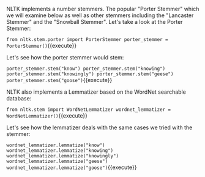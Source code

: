 
NLTK implements a number stemmers. The popular "Porter Stemmer" which we will examine below as well as other stemmers including the "Lancaster Stemmer" and the "Snowball Stemmer". Let's take a look at the Porter Stemmer:

`from nltk.stem.porter import PorterStemmer
porter_stemmer = PorterStemmer()`{{execute}}

Let's see how the porter stemmer would stem:

`porter_stemmer.stem("know")
porter_stemmer.stem("knowing")
porter_stemmer.stem("knowingly")
porter_stemmer.stem("geese")
porter_stemmer.stem("goose")`{{execute}}

NLTK also implements a Lemmatizer based on the WordNet searchable database:

`from nltk.stem import WordNetLemmatizer
wordnet_lemmatizer = WordNetLemmatizer()`{{execute}}

Let's see how the lemmatizer deals with the same cases we tried with the stemmer:

`wordnet_lemmatizer.lemmatize("know")
wordnet_lemmatizer.lemmatize("knowing")
wordnet_lemmatizer.lemmatize("knowingly")
wordnet_lemmatizer.lemmatize("geese")
wordnet_lemmatizer.lemmatize("goose")`{{execute}}
